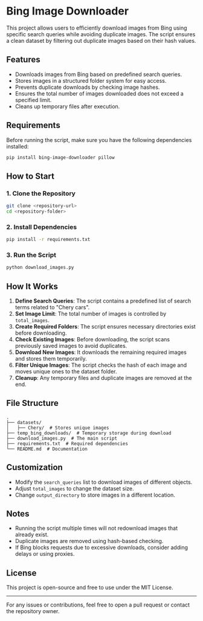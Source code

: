 # Bing Image Downloader

This project allows users to efficiently download images from Bing using specific search queries while avoiding duplicate images. The script ensures a clean dataset by filtering out duplicate images based on their hash values.

## Features
- Downloads images from Bing based on predefined search queries.
- Stores images in a structured folder system for easy access.
- Prevents duplicate downloads by checking image hashes.
- Ensures the total number of images downloaded does not exceed a specified limit.
- Cleans up temporary files after execution.

## Requirements
Before running the script, make sure you have the following dependencies installed:

```sh
pip install bing-image-downloader pillow
```

## How to Start

### 1. Clone the Repository
```sh
git clone <repository-url>
cd <repository-folder>
```

### 2. Install Dependencies
```sh
pip install -r requirements.txt
```

### 3. Run the Script
```sh
python download_images.py
```

## How It Works
1. **Define Search Queries**: The script contains a predefined list of search terms related to "Chery cars".
2. **Set Image Limit**: The total number of images is controlled by `total_images`.
3. **Create Required Folders**: The script ensures necessary directories exist before downloading.
4. **Check Existing Images**: Before downloading, the script scans previously saved images to avoid duplicates.
5. **Download New Images**: It downloads the remaining required images and stores them temporarily.
6. **Filter Unique Images**: The script checks the hash of each image and moves unique ones to the dataset folder.
7. **Cleanup**: Any temporary files and duplicate images are removed at the end.

## File Structure
```
.
├── datasets/
│   ├── Chery/  # Stores unique images
├── temp_bing_downloads/  # Temporary storage during download
├── download_images.py  # The main script
├── requirements.txt  # Required dependencies
└── README.md  # Documentation
```

## Customization
- Modify the `search_queries` list to download images of different objects.
- Adjust `total_images` to change the dataset size.
- Change `output_directory` to store images in a different location.

## Notes
- Running the script multiple times will not redownload images that already exist.
- Duplicate images are removed using hash-based checking.
- If Bing blocks requests due to excessive downloads, consider adding delays or using proxies.

## License
This project is open-source and free to use under the MIT License.

---
For any issues or contributions, feel free to open a pull request or contact the repository owner.

